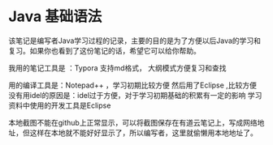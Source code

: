 Java 基础语法
======================================
该笔记是编写者Java学习过程的记录，主要的目的是为了方便以后Java的学习和复习。如果你也看到了这份笔记的话，希望它可以给你帮助。

我用的笔记工具是  ：Typora 支持md格式，  大纲模式方便复习和查找

用的编译工具是：Notepad++  ，学习初期比较方便
               然后用了Eclipse ,比较方便
               没有用idel的原因是：idel过于方便，对于学习初期基础的积累有一定的影响
                                  学习资料中使用的开发工具是Eclipse

本地截图不能在github上正常显示，可以将截图保存在有道云笔记上，写成网络地址，但这样在本地就不能好好显示了，所以编写者，这里就偷懒用本地地址了。
